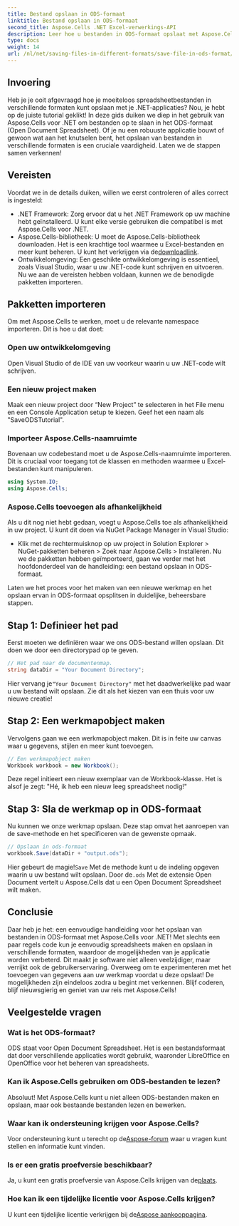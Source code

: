 ```yaml
---
title: Bestand opslaan in ODS-formaat
linktitle: Bestand opslaan in ODS-formaat
second_title: Aspose.Cells .NET Excel-verwerkings-API
description: Leer hoe u bestanden in ODS-formaat opslaat met Aspose.Cells voor .NET in deze uitgebreide handleiding. Stapsgewijze instructies en meer.
type: docs
weight: 14
url: /nl/net/saving-files-in-different-formats/save-file-in-ods-format/
---
```

## Invoering
Heb je je ooit afgevraagd hoe je moeiteloos spreadsheetbestanden in verschillende formaten kunt opslaan met je .NET-applicaties? Nou, je hebt op de juiste tutorial geklikt! In deze gids duiken we diep in het gebruik van Aspose.Cells voor .NET om bestanden op te slaan in het ODS-formaat (Open Document Spreadsheet). Of je nu een robuuste applicatie bouwt of gewoon wat aan het knutselen bent, het opslaan van bestanden in verschillende formaten is een cruciale vaardigheid. Laten we de stappen samen verkennen!
## Vereisten
Voordat we in de details duiken, willen we eerst controleren of alles correct is ingesteld:
- .NET Framework: Zorg ervoor dat u het .NET Framework op uw machine hebt geïnstalleerd. U kunt elke versie gebruiken die compatibel is met Aspose.Cells voor .NET.
-  Aspose.Cells-bibliotheek: U moet de Aspose.Cells-bibliotheek downloaden. Het is een krachtige tool waarmee u Excel-bestanden en meer kunt beheren. U kunt het verkrijgen via de[downloadlink](https://releases.aspose.com/cells/net/).
- Ontwikkelomgeving: Een geschikte ontwikkelomgeving is essentieel, zoals Visual Studio, waar u uw .NET-code kunt schrijven en uitvoeren.
Nu we aan de vereisten hebben voldaan, kunnen we de benodigde pakketten importeren.
## Pakketten importeren
Om met Aspose.Cells te werken, moet u de relevante namespace importeren. Dit is hoe u dat doet:
### Open uw ontwikkelomgeving
Open Visual Studio of de IDE van uw voorkeur waarin u uw .NET-code wilt schrijven.
### Een nieuw project maken
Maak een nieuw project door “New Project” te selecteren in het File menu en een Console Application setup te kiezen. Geef het een naam als "SaveODSTutorial".
### Importeer Aspose.Cells-naamruimte
Bovenaan uw codebestand moet u de Aspose.Cells-naamruimte importeren. Dit is cruciaal voor toegang tot de klassen en methoden waarmee u Excel-bestanden kunt manipuleren.
```csharp
using System.IO;
using Aspose.Cells;
```
### Aspose.Cells toevoegen als afhankelijkheid
Als u dit nog niet hebt gedaan, voegt u Aspose.Cells toe als afhankelijkheid in uw project. U kunt dit doen via NuGet Package Manager in Visual Studio:
- Klik met de rechtermuisknop op uw project in Solution Explorer > NuGet-pakketten beheren > Zoek naar Aspose.Cells > Installeren.
Nu we de pakketten hebben geïmporteerd, gaan we verder met het hoofdonderdeel van de handleiding: een bestand opslaan in ODS-formaat.

Laten we het proces voor het maken van een nieuwe werkmap en het opslaan ervan in ODS-formaat opsplitsen in duidelijke, beheersbare stappen.
## Stap 1: Definieer het pad
Eerst moeten we definiëren waar we ons ODS-bestand willen opslaan. Dit doen we door een directorypad op te geven.
```csharp
// Het pad naar de documentenmap.
string dataDir = "Your Document Directory";
```
 Hier vervang je`"Your Document Directory"` met het daadwerkelijke pad waar u uw bestand wilt opslaan. Zie dit als het kiezen van een thuis voor uw nieuwe creatie!
## Stap 2: Een werkmapobject maken
Vervolgens gaan we een werkmapobject maken. Dit is in feite uw canvas waar u gegevens, stijlen en meer kunt toevoegen.
```csharp
// Een werkmapobject maken
Workbook workbook = new Workbook();
```
Deze regel initieert een nieuw exemplaar van de Workbook-klasse. Het is alsof je zegt: "Hé, ik heb een nieuw leeg spreadsheet nodig!" 
## Stap 3: Sla de werkmap op in ODS-formaat
Nu kunnen we onze werkmap opslaan. Deze stap omvat het aanroepen van de save-methode en het specificeren van de gewenste opmaak.
```csharp
// Opslaan in ods-formaat
workbook.Save(dataDir + "output.ods");
```
 Hier gebeurt de magie!`Save` Met de methode kunt u de indeling opgeven waarin u uw bestand wilt opslaan. Door de`.ods` Met de extensie Open Document vertelt u Aspose.Cells dat u een Open Document Spreadsheet wilt maken.

## Conclusie
Daar heb je het: een eenvoudige handleiding voor het opslaan van bestanden in ODS-formaat met Aspose.Cells voor .NET! Met slechts een paar regels code kun je eenvoudig spreadsheets maken en opslaan in verschillende formaten, waardoor de mogelijkheden van je applicatie worden verbeterd. Dit maakt je software niet alleen veelzijdiger, maar verrijkt ook de gebruikerservaring.
Overweeg om te experimenteren met het toevoegen van gegevens aan uw werkmap voordat u deze opslaat! De mogelijkheden zijn eindeloos zodra u begint met verkennen. Blijf coderen, blijf nieuwsgierig en geniet van uw reis met Aspose.Cells!
## Veelgestelde vragen
### Wat is het ODS-formaat?  
ODS staat voor Open Document Spreadsheet. Het is een bestandsformaat dat door verschillende applicaties wordt gebruikt, waaronder LibreOffice en OpenOffice voor het beheren van spreadsheets.
### Kan ik Aspose.Cells gebruiken om ODS-bestanden te lezen?  
Absoluut! Met Aspose.Cells kunt u niet alleen ODS-bestanden maken en opslaan, maar ook bestaande bestanden lezen en bewerken.
### Waar kan ik ondersteuning krijgen voor Aspose.Cells?  
 Voor ondersteuning kunt u terecht op de[Aspose-forum](https://forum.aspose.com/c/cells/9) waar u vragen kunt stellen en informatie kunt vinden.
### Is er een gratis proefversie beschikbaar?  
 Ja, u kunt een gratis proefversie van Aspose.Cells krijgen van de[plaats](https://releases.aspose.com/).
### Hoe kan ik een tijdelijke licentie voor Aspose.Cells krijgen?  
 U kunt een tijdelijke licentie verkrijgen bij de[Aspose aankooppagina](https://purchase.aspose.com/temporary-license/).